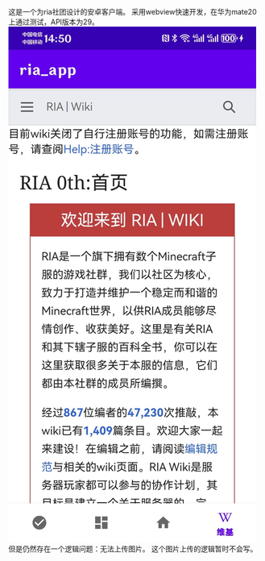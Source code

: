 这是一个为ria社团设计的安卓客户端。
采用webview快速开发，在华为mate20上通过测试，API版本为29。
![img.png](img.png)
但是仍然存在一个逻辑问题：无法上传图片。
这个图片上传的逻辑暂时不会写。